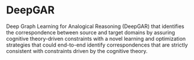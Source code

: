 # DeepGAR
Deep Graph Learning for Analogical Reasoning (DeepGAR) that identifies the correspondence between source and target domains by assuring cognitive theory-driven constraints with a novel learning and optimization strategies that could end-to-end identify correspondences that are strictly consistent with constraints driven by the cognitive theory.
